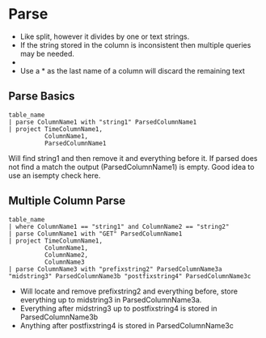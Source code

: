 # Parse

- Like split, however it divides by one or text strings.
- If the string stored in the column is inconsistent then multiple queries may be needed.
- 
- Use a * as the last name of a column will discard the remaining text

## Parse Basics

```KQL
table_name
| parse ColumnName1 with "string1" ParsedColumnName1
| project TimeColumnName1,
          ColumnName1,
          ParsedColumnName1
```

Will find string1 and then remove it and everything before it. If parsed does not find a match the output (ParsedColumnName1) is empty.  Good idea to use an isempty check here.

## Multiple Column Parse

```KQL
table_name
| where ColumnName1 == "string1" and ColumnName2 == "string2"
| parse ColumnName1 with "GET" ParsedColumnName1
| project TimeColumnName1,
          ColumnName1,
          ColumnName2,
          ColumnName3
| parse ColumnName3 with "prefixstring2" ParsedColumnName3a "midstring3" ParsedColumnName3b "postfixstring4" ParsedColumnName3c
```

- Will locate and remove prefixstring2 and everything before, store everything up to midstring3 in ParsedColumnName3a.
- Everything after midstring3 up to postfixstring4 is stored in ParsedColumnName3b 
- Anything after postfixstring4 is stored in ParsedColumnName3c
